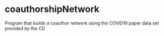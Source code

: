 # coauthorshipNetwork
Program that builds a coauthor network using the COVID19 paper data set provided by the CD
